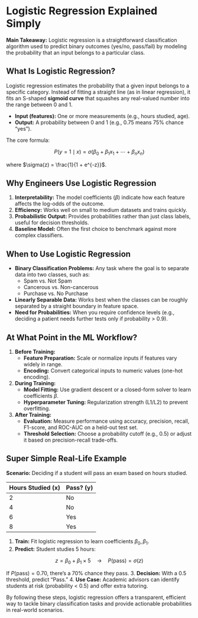 # Logistic Regression Explained Simply

**Main Takeaway:** Logistic regression is a straightforward classification algorithm used to predict binary outcomes (yes/no, pass/fail) by modeling the probability that an input belongs to a particular class.

## What Is Logistic Regression?

Logistic regression estimates the probability that a given input belongs to a specific category. Instead of fitting a straight line (as in linear regression), it fits an S-shaped **sigmoid curve** that squashes any real-valued number into the range between 0 and 1.

- **Input (features):** One or more measurements (e.g., hours studied, age).
- **Output:** A probability between 0 and 1 (e.g., 0.75 means 75% chance “yes”).

The core formula:

$$
P(y=1 \mid x) = \sigma(\beta_0 + \beta_1 x_1 + \cdots + \beta_n x_n)
$$

where $\sigma(z) = \frac{1}{1 + e^{-z}}$.

## Why Engineers Use Logistic Regression

1. **Interpretability:**
The model coefficients ($\beta$) indicate how each feature affects the log-odds of the outcome.
2. **Efficiency:**
Works well on small to medium datasets and trains quickly.
3. **Probabilistic Output:**
Provides probabilities rather than just class labels, useful for decision thresholds.
4. **Baseline Model:**
Often the first choice to benchmark against more complex classifiers.

## When to Use Logistic Regression

- **Binary Classification Problems:**
Any task where the goal is to separate data into two classes, such as:
    - Spam vs. Not Spam
    - Cancerous vs. Non-cancerous
    - Purchase vs. No Purchase
- **Linearly Separable Data:**
Works best when the classes can be roughly separated by a straight boundary in feature space.
- **Need for Probabilities:**
When you require confidence levels (e.g., deciding a patient needs further tests only if probability > 0.9).


## At What Point in the ML Workflow?

1. **Before Training:**
    - **Feature Preparation:**
Scale or normalize inputs if features vary widely in range.
    - **Encoding:**
Convert categorical inputs to numeric values (one-hot encoding).
2. **During Training:**
    - **Model Fitting:**
Use gradient descent or a closed-form solver to learn coefficients $\beta$.
    - **Hyperparameter Tuning:**
Regularization strength (L1/L2) to prevent overfitting.
3. **After Training:**
    - **Evaluation:**
Measure performance using accuracy, precision, recall, F1-score, and ROC-AUC on a held-out test set.
    - **Threshold Selection:**
Choose a probability cutoff (e.g., 0.5) or adjust it based on precision-recall trade-offs.

## Super Simple Real-Life Example

**Scenario:** Deciding if a student will pass an exam based on hours studied.


| Hours Studied (x) | Pass? (y) |
| :-- | :-- |
| 2 | No |
| 4 | No |
| 6 | Yes |
| 8 | Yes |

1. **Train:**
Fit logistic regression to learn coefficients $\beta_0,\beta_1$.
2. **Predict:**
Student studies 5 hours:

$$
z = \beta_0 + \beta_1 \times 5 \quad\longrightarrow\quad P(\text{pass}) = \sigma(z)
$$

If $P(\text{pass}) = 0.70$, there’s a 70% chance they pass.
3. **Decision:**
With a 0.5 threshold, predict “Pass.”
4. **Use Case:**
Academic advisors can identify students at risk (probability < 0.5) and offer extra tutoring.

By following these steps, logistic regression offers a transparent, efficient way to tackle binary classification tasks and provide actionable probabilities in real-world scenarios.

